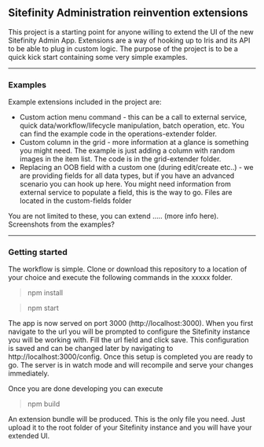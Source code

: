 ## Sitefinity Administration reinvention extensions

This project is a starting point for anyone willing to extend the UI of the new Sitefinity Admin App. Extensions are a way of hooking up to Iris and its API to be able to plug in custom logic. The purpose of the project is to be a quick kick start containing some very simple examples.

---
### Examples

Example extensions included in the project are:
* Custom action menu command - this can be a call to external service, quick data/workflow/lifecycle manipulation, batch operation, etc. You can find the example code in the operations-extender folder.
* Custom column in the grid - more information at a glance is something you might need. The example is just adding a column with random images in the item list. The code is in the grid-extender folder.
* Replacing an OOB field with a custom one (during edit/create etc..) - we are providing fields for all data types, but if you have an advanced scenario you can hook up here. You might need information from external service to populate a field, this is the way to go. Files are located in the custom-fields folder

You are not limited to these, you can extend ..... (more info here). Screenshots from the examples?

---
### Getting started

The workflow is simple. Clone or download this repository to a location of your choice and execute the following commands in the xxxxx folder.
> npm install

> npm start

The app is now served on port 3000 (http://localhost:3000). When you first navigate to the url you will be prompted to configure the Sitefinity instance you will be working with. Fill the url field and click save. This configuration is saved and can be changed later by navigating to http://localhost:3000/config. Once this setup is completed you are ready to go. The server is in watch mode and will recompile and serve your changes immediately.

Once you are done developing you can execute 
> npm build

An extension bundle will be produced. This is the only file you need. Just upload it to the root folder of your Sitefinity instance and you will have your extended UI.
